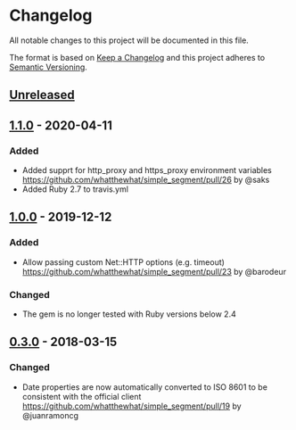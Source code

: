# Changelog
All notable changes to this project will be documented in this file.

The format is based on [Keep a Changelog](http://keepachangelog.com/en/1.0.0/)
and this project adheres to [Semantic Versioning](http://semver.org/spec/v2.0.0.html).

## [Unreleased]

## [1.1.0] - 2020-04-11

### Added
- Added supprt for http_proxy and https_proxy environment variables https://github.com/whatthewhat/simple_segment/pull/26 by @saks
- Added Ruby 2.7 to travis.yml

## [1.0.0] - 2019-12-12

### Added
- Allow passing custom Net::HTTP options (e.g. timeout) https://github.com/whatthewhat/simple_segment/pull/23 by @barodeur

### Changed
- The gem is no longer tested with Ruby versions below 2.4

## [0.3.0] - 2018-03-15

### Changed
- Date properties are now automatically converted to ISO 8601 to be consistent with the official client https://github.com/whatthewhat/simple_segment/pull/19 by @juanramoncg

[Unreleased]: https://github.com/whatthewhat/simple_segment/compare/v1.1.0...HEAD
[1.1.0]: https://github.com/whatthewhat/simple_segment/compare/v1.0.0...v1.1.0
[1.0.0]: https://github.com/whatthewhat/simple_segment/compare/v0.3.0...v1.0.0
[0.3.0]: https://github.com/whatthewhat/simple_segment/compare/v0.2.1...v0.3.0
[0.2.1]: https://github.com/whatthewhat/simple_segment/compare/v0.2.0...v0.2.1
[0.2.0]: https://github.com/whatthewhat/simple_segment/compare/v0.1.1...v0.2.0
[0.1.1]: https://github.com/whatthewhat/simple_segment/compare/v0.1.0...v0.1.1
[0.1.0]: https://github.com/whatthewhat/simple_segment/compare/2d62f07a1df8388000b0b5a20331409132d05ad3...v0.1.0
